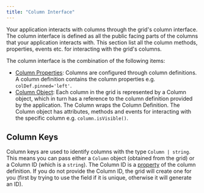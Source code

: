 ```yaml
---
title: "Column Interface"
---
```


Your application interacts with columns through the grid's column interface. The column interface is defined as all the public facing parts of the columns that your application interacts with. This section list all the column methods, properties, events etc. for interacting with the grid's columns.

The column interface is the combination of the following items:

- [Column Properties](/column-properties/): Columns are configured through column definitions. A column definition contains the column properties e.g. `colDef.pinned='left'`.
- [Column Object](/column-object/): Each column in the grid is represented by a Column object, which in turn has a reference to the column definition provided by the application. The Column wraps the Column Definition. The Column object has attributes, methods and events for interacting with the specific column e.g. `column.isVisible()`.


## Column Keys

Column keys are used to identify columns with the type `Column | string`. This means you can pass either a `Column` object (obtained from the grid) or a Column ID (which is a `string`). The Column ID is a [property](/column-properties/#reference-columns-colId) of the column definition. If you do not provide the Column ID, the grid will create one for you (first by trying to use the field if it is unique, otherwise it will generate an ID).